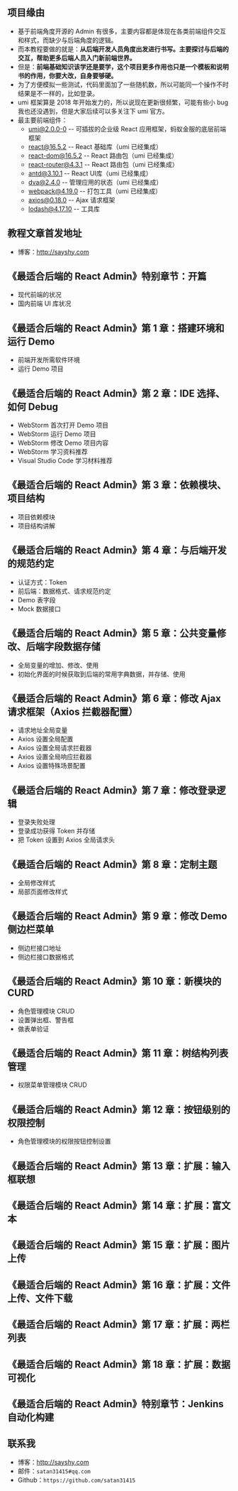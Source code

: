 
## 项目缘由

- 基于前端角度开源的 Admin 有很多，主要内容都是体现在各类前端组件交互和样式，而缺少与后端角度的逻辑。
- 而本教程要做的就是：**从后端开发人员角度出发进行书写。主要探讨与后端的交互，帮助更多后端人员入门新前端世界。**
- 但是：**前端基础知识该学还是要学，这个项目更多作用也只是一个模板和说明书的作用，你要大改，自身要够硬。**
- 为了方便模拟一些测试，代码里面加了一些随机数，所以可能同一个操作不时结果是不一样的，比如登录。
- umi 框架算是 2018 年开始发力的，所以说现在更新很频繁，可能有些小 bug 我也还没遇到，但是大家后续可以多关注下 umi 官方。
- 最主要前端组件：
  - [umi@2.0.0-0](https://umijs.org/zh/guide/) -- 可插拔的企业级 React 应用框架，蚂蚁金服的底层前端框架
  - [react@16.5.2](https://github.com/facebook/react) -- React 基础库（umi 已经集成）
  - [react-dom@16.5.2](https://github.com/ReactTraining/react-router/tree/master/packages/react-router-dom) -- React 路由包（umi 已经集成）
  - [react-router@4.3.1](https://github.com/ReactTraining/react-router) -- React 路由包（umi 已经集成）
  - [antd@3.10.1](https://ant.design/index-cn) -- React UI库（umi 已经集成）
  - [dva@2.4.0](https://github.com/dvajs/dva) -- 管理应用的状态（umi 已经集成）
  - [webpack@4.19.0](https://github.com/webpack/webpack) -- 打包工具（umi 已经集成）
  - [axios@0.18.0](https://github.com/axios/axios) -- Ajax 请求框架
  - [lodash@4.17.10](https://lodash.com/) -- 工具库
  

## 教程文章首发地址

- 博客：<http://sayshy.com>

## 《最适合后端的 React Admin》特别章节：开篇

- 现代前端的状况
- 国内前端 UI 库状况

## 《最适合后端的 React Admin》第 1 章：搭建环境和运行 Demo

- 前端开发所需软件环境
- 运行 Demo 项目


## 《最适合后端的 React Admin》第 2 章：IDE 选择、如何 Debug

- WebStorm 首次打开 Demo 项目
- WebStorm 运行 Demo 项目
- WebStorm 修改 Demo 项目内容
- WebStorm 学习资料推荐
- Visual Studio Code 学习材料推荐


## 《最适合后端的 React Admin》第 3 章：依赖模块、项目结构

- 项目依赖模块
- 项目结构讲解

## 《最适合后端的 React Admin》第 4 章：与后端开发的规范约定 

- 认证方式：Token
- 前后端：数据格式、请求规范约定
- Demo 表字段
- Mock 数据接口


## 《最适合后端的 React Admin》第 5 章：公共变量修改、后端字段数据存储

- 全局变量的增加、修改、使用
- 初始化界面的时候获取到后端的常用字典数据，并存储、使用

## 《最适合后端的 React Admin》第 6 章：修改 Ajax 请求框架（Axios 拦截器配置）

- 请求地址全局变量
- Axios 设置全局配置
- Axios 设置全局请求拦截器
- Axios 设置全局响应拦截器
- Axios 设置特殊场景配置


## 《最适合后端的 React Admin》第 7 章：修改登录逻辑

- 登录失败处理
- 登录成功获得 Token 并存储
- 把 Token 设置到 Axios 全局请求头

## 《最适合后端的 React Admin》第 8 章：定制主题

- 全局修改样式
- 局部页面修改样式

## 《最适合后端的 React Admin》第 9 章：修改 Demo 侧边栏菜单

- 侧边栏接口地址
- 侧边栏接口数据格式

## 《最适合后端的 React Admin》第 10 章：新模块的 CURD

- 角色管理模块 CRUD
- 设置弹出框、警告框 
- 做表单验证

## 《最适合后端的 React Admin》第 11 章：树结构列表管理

- 权限菜单管理模块 CRUD

## 《最适合后端的 React Admin》第 12 章：按钮级别的权限控制

- 角色管理模块的权限按钮控制设置

## 《最适合后端的 React Admin》第 13 章：扩展：输入框联想
## 《最适合后端的 React Admin》第 14 章：扩展：富文本
## 《最适合后端的 React Admin》第 15 章：扩展：图片上传
## 《最适合后端的 React Admin》第 16 章：扩展：文件上传、文件下载
## 《最适合后端的 React Admin》第 17 章：扩展：两栏列表
## 《最适合后端的 React Admin》第 18 章：扩展：数据可视化
## 《最适合后端的 React Admin》特别章节：Jenkins 自动化构建

## 联系我

- 博客：<http://sayshy.com>
- 邮件：`satan31415#qq.com`
- Github：`https://github.com/satan31415`





